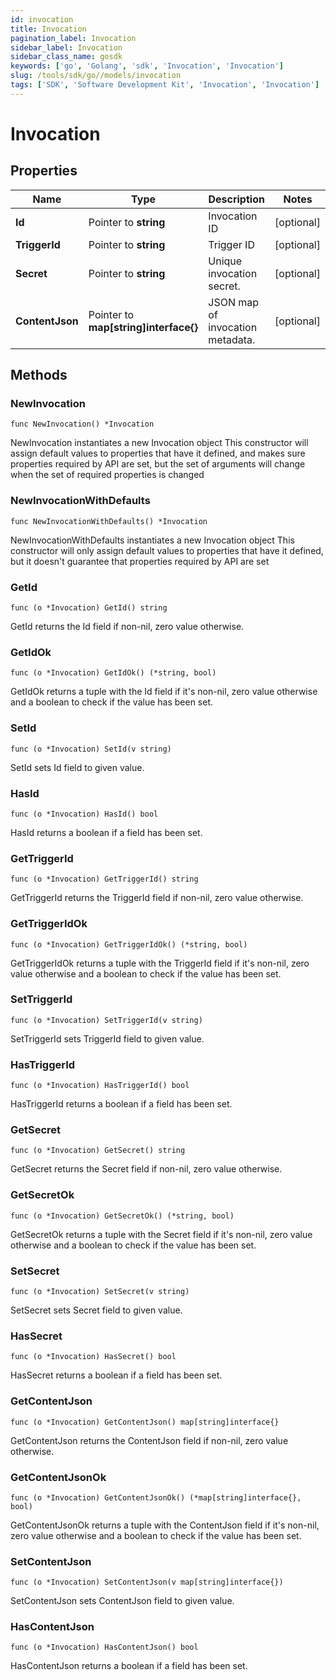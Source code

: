 ```yaml
---
id: invocation
title: Invocation
pagination_label: Invocation
sidebar_label: Invocation
sidebar_class_name: gosdk
keywords: ['go', 'Golang', 'sdk', 'Invocation', 'Invocation'] 
slug: /tools/sdk/go//models/invocation
tags: ['SDK', 'Software Development Kit', 'Invocation', 'Invocation']
---
```


# Invocation

## Properties

Name | Type | Description | Notes
------------ | ------------- | ------------- | -------------
**Id** | Pointer to **string** | Invocation ID | [optional] 
**TriggerId** | Pointer to **string** | Trigger ID | [optional] 
**Secret** | Pointer to **string** | Unique invocation secret. | [optional] 
**ContentJson** | Pointer to **map[string]interface{}** | JSON map of invocation metadata. | [optional] 

## Methods

### NewInvocation

`func NewInvocation() *Invocation`

NewInvocation instantiates a new Invocation object
This constructor will assign default values to properties that have it defined,
and makes sure properties required by API are set, but the set of arguments
will change when the set of required properties is changed

### NewInvocationWithDefaults

`func NewInvocationWithDefaults() *Invocation`

NewInvocationWithDefaults instantiates a new Invocation object
This constructor will only assign default values to properties that have it defined,
but it doesn't guarantee that properties required by API are set

### GetId

`func (o *Invocation) GetId() string`

GetId returns the Id field if non-nil, zero value otherwise.

### GetIdOk

`func (o *Invocation) GetIdOk() (*string, bool)`

GetIdOk returns a tuple with the Id field if it's non-nil, zero value otherwise
and a boolean to check if the value has been set.

### SetId

`func (o *Invocation) SetId(v string)`

SetId sets Id field to given value.

### HasId

`func (o *Invocation) HasId() bool`

HasId returns a boolean if a field has been set.

### GetTriggerId

`func (o *Invocation) GetTriggerId() string`

GetTriggerId returns the TriggerId field if non-nil, zero value otherwise.

### GetTriggerIdOk

`func (o *Invocation) GetTriggerIdOk() (*string, bool)`

GetTriggerIdOk returns a tuple with the TriggerId field if it's non-nil, zero value otherwise
and a boolean to check if the value has been set.

### SetTriggerId

`func (o *Invocation) SetTriggerId(v string)`

SetTriggerId sets TriggerId field to given value.

### HasTriggerId

`func (o *Invocation) HasTriggerId() bool`

HasTriggerId returns a boolean if a field has been set.

### GetSecret

`func (o *Invocation) GetSecret() string`

GetSecret returns the Secret field if non-nil, zero value otherwise.

### GetSecretOk

`func (o *Invocation) GetSecretOk() (*string, bool)`

GetSecretOk returns a tuple with the Secret field if it's non-nil, zero value otherwise
and a boolean to check if the value has been set.

### SetSecret

`func (o *Invocation) SetSecret(v string)`

SetSecret sets Secret field to given value.

### HasSecret

`func (o *Invocation) HasSecret() bool`

HasSecret returns a boolean if a field has been set.

### GetContentJson

`func (o *Invocation) GetContentJson() map[string]interface{}`

GetContentJson returns the ContentJson field if non-nil, zero value otherwise.

### GetContentJsonOk

`func (o *Invocation) GetContentJsonOk() (*map[string]interface{}, bool)`

GetContentJsonOk returns a tuple with the ContentJson field if it's non-nil, zero value otherwise
and a boolean to check if the value has been set.

### SetContentJson

`func (o *Invocation) SetContentJson(v map[string]interface{})`

SetContentJson sets ContentJson field to given value.

### HasContentJson

`func (o *Invocation) HasContentJson() bool`

HasContentJson returns a boolean if a field has been set.


